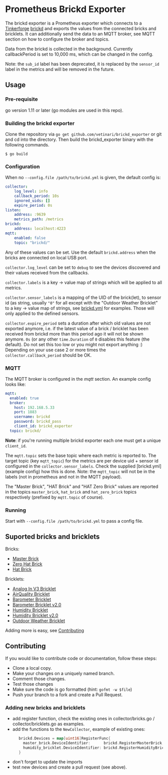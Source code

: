 # Prometheus Brickd Exporter

The brickd exporter is a Prometheus exporter which connects to a [Tinkerforge](https://www.tinkerforge.com/)
[brickd](https://www.tinkerforge.com/en/doc/Software/Brickd.html) and exports the values from the
connected bricks and bricklets. It can additionally send the data to an MQTT broker, see MQTT section
on how to configure the broker and topics.

Data from the brickd is collected in the background. Currently callbackPeriod is set to 10,000 ms, which can
be changed in the config.

Note: the `sub_id` label has been deprecated, it is replaced by the `sensor_id` label in the metrics and
will be removed in the future.

## Usage

### Pre-requisite

go version 1.11 or later (go modules are used in this repo).

### Building the brickd exporter

Clone the repository via `go get github.com/vetinari/brickd_exporter` or git and cd into the directory.
Then build the brickd\_exporter binary with the following commands.

    $ go build

### Configuration

When no `--config.file /path/to/brickd.yml` is given, the default config is:

```yaml
collector:
    log_level: info
    callback_period: 10s
    ignored_uids: []
    expire_period: 0s
listen:
    address: :9639
    metrics_path: /metrics
brickd:
    address: localhost:4223
mqtt:
    enabled: false
    topic: "brickd/"
```

Any of these values can be set. Use the default `brickd.address` when the bricks are connected
on local USB port.

`collector.log_level` can be set to `debug` to see the devices discovered and their values received
from the callbacks.

`collector.labels` is a key -> value map of strings which will be applied to all metrics.

`collector.sensor_labels` is a mapping of the UID of the brick(let), to sensor id (as string, usually
`"0"` for all except with the "Outdoor Weather Bricklet" to a key -> value map of strings, see [brickd.yml](brickd.yml)
for examples. Those will only applied to the defined sensors.

`collector.expire_period` sets a duration after which old values are not exported anymore, i.e. if the latest value of a 
brick / bricklet has been received from brickd more than this period ago it will not be shown anymore. `0s` (or any other
`time.Duration` of `0` disables this feature (the default). Do not set this too low or you might not export anything :) 
Depending on your use case 2 or more times the `collector.callback_period` should be OK.

### MQTT

The MQTT broker is configured in the *mqtt* section. An example config looks like:
```yaml
mqtt:
  enabled: true
  broker:
    host: 192.168.5.33
    port: 1883
    username: brickd
    password: brickd_pass
    client_id: brickd_exporter
  topic: brickd/
```

**Note**: if you're running multiple brickd exporter each one must get a unique `client_id`.

The `mqtt.topic` sets the base topic where each metric is reported to. The target topic (key 
`mqtt_topic`) for the metrics are per device uid + sensor id configured in the `collector.sensor_labels`.
Check the supplied [brickd.yml](example config) how this is done. Note: the `mqtt_topic` will
not be in the labels (not in prometheus and not in the MQTT payload).


The "Master Brick", "HAT Brick" and "HAT Zero Brick" values are reported in the topics `master_brick`, 
`hat_brick` and `hat_zero_brick` topics respectively (prefixed by `mqtt.topic` of course).

### Running

Start with `--config.file /path/to/brickd.yml` to pass a config file. 

## Suported bricks and bricklets

Bricks:

* [Master Brick](https://www.tinkerforge.com/en/doc/Hardware/Bricks/Master_Brick.html)
* [Zero Hat Brick](https://www.tinkerforge.com/de/doc/Hardware/Bricks/HAT_Zero_Brick.html)
* [Hat Brick](https://www.tinkerforge.com/en/doc/Hardware/Bricks/HAT_Brick.html)

Bricklets:

* [Analog In V3 Bricklet](https://www.tinkerforge.com/en/doc/Hardware/Bricklets/Analog_In_V3.html)
* [AirQuality Bricklet](https://www.tinkerforge.com/en/doc/Hardware/Bricklets/Air_Quality.html)
* [Barometer Bricklet](https://www.tinkerforge.com/en/doc/Hardware/Bricklets/Barometer.html)
* [Barometer Bricklet v2.0](https://www.tinkerforge.com/en/doc/Hardware/Bricklets/Barometer_V2.html)
* [Humidity Bricklet](https://www.tinkerforge.com/en/doc/Hardware/Bricklets/Humidity.html)
* [Humidity Bricklet v2.0](https://www.tinkerforge.com/en/doc/Hardware/Bricklets/Humidity_V2.html)
* [Outdoor Weather Bricklet](https://www.tinkerforge.com/en/doc/Hardware/Bricklets/Outdoor_Weather.html)

Adding more is easy, see [Contributing](#contributing)

## Contributing

If you would like to contribute code or documentation, follow these steps:

* Clone a local copy.
* Make your changes on a uniquely named branch.
* Comment those changes.
* Test those changes 
* Make sure the code is go formatted (hint: `gofmt -w $file`)
* Push your branch to a fork and create a Pull Request.

### Adding new bricks and bricklets

* add register function, check the existing ones in collector/bricks.go / collector/bricklets.go
  as examples.
* add the functions to the `NewCollector`, example of existing ones:
```go
      brickd.Devices = map[uint16]RegisterFunc{
        master_brick.DeviceIdentifier:      brickd.RegisterMasterBrick,
        humidity_bricklet.DeviceIdentifier: brickd.RegisterHumidityBricklet,
      }
```
* don't forget to update the imports
* test new devices and create a pull request (see above).
